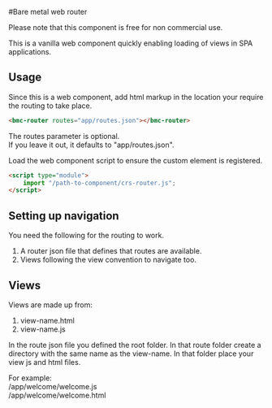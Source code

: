 #Bare metal web router

Please note that this component is free for non commercial use.

This is a vanilla web component quickly enabling loading of views in SPA applications.

## Usage

Since this is a web component, add html markup in the location your require the routing to take place.

```html
<bmc-router routes="app/routes.json"></bmc-router>
```

The routes parameter is optional.  
If you leave it out, it defaults to "app/routes.json".

Load the web component script to ensure the custom element is registered.

```html
<script type="module">
    import "/path-to-component/crs-router.js";
</script> 
```

## Setting up navigation

You need the following for the routing to work.

1. A router json file that defines that routes are available.
1. Views following the view convention to navigate too.

## Views

Views are made up from:

1. view-name.html
1. view-name.js

In the route json file you defined the root folder.
In that route folder create a directory with the same name as the view-name.
In that folder place your view js and html files.

For example:   
/app/welcome/welcome.js  
/app/welcome/welcome.html  

 